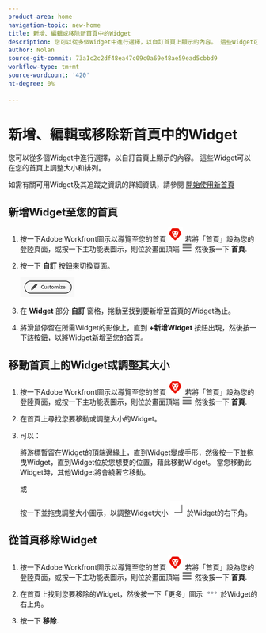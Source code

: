 ```yaml
---
product-area: home
navigation-topic: new-home
title: 新增、編輯或移除新首頁中的Widget
description: 您可以從多個Widget中進行選擇，以自訂首頁上顯示的內容。 這些Widget可以在您的首頁上調整大小和排列。
author: Nolan
source-git-commit: 73a1c2c2df48ea47c09c0a69e48ae59ead5cbbd9
workflow-type: tm+mt
source-wordcount: '420'
ht-degree: 0%

---
```



# 新增、編輯或移除新首頁中的Widget

您可以從多個Widget中進行選擇，以自訂首頁上顯示的內容。 這些Widget可以在您的首頁上調整大小和排列。

如需有關可用Widget及其追蹤之資訊的詳細資訊，請參閱 [開始使用新首頁](/help/quicksilver/workfront-basics/using-home/new-home/get-started-with-new-home.md)

## 新增Widget至您的首頁

1. 按一下Adobe Workfront圖示以導覽至您的首頁 ![Adobe Workfront圖示](../new-home/assets/home-icon-30x29.png) 若將「首頁」設為您的登陸頁面，或按一下主功能表圖示，則位於畫面頂端 ![主要功能表圖示](../new-home/assets/main-menu-icon-left-nav.png) 然後按一下 **首頁**.

1. 按一下 **自訂** 按鈕來切換頁面。

   ![自訂按鈕](../new-home/assets/customize-button.png)

1. 在 **Widget** 部分 **自訂** 窗格，捲動至找到要新增至首頁的Widget為止。

1. 將滑鼠停留在所需Widget的影像上，直到 **+新增Widget** 按鈕出現，然後按一下該按鈕，以將Widget新增至您的首頁。

## 移動首頁上的Widget或調整其大小

1. 按一下Adobe Workfront圖示以導覽至您的首頁 ![Adobe Workfront圖示](../new-home/assets/home-icon-30x29.png) 若將「首頁」設為您的登陸頁面，或按一下主功能表圖示，則位於畫面頂端 ![主要功能表圖示](../new-home/assets/main-menu-icon-left-nav.png) 然後按一下 **首頁**.

1. 在首頁上尋找您要移動或調整大小的Widget。

1. 可以：

   將游標暫留在Widget的頂端邊緣上，直到Widget變成手形，然後按一下並拖曳Widget，直到Widget位於您想要的位置，藉此移動Widget。 當您移動此Widget時，其他Widget將會繞著它移動。

   或

   按一下並拖曳調整大小圖示，以調整Widget大小 ![調整大小圖示](../new-home/assets/resize-icon.png) 於Widget的右下角。

## 從首頁移除Widget

1. 按一下Adobe Workfront圖示以導覽至您的首頁 ![Adobe Workfront圖示](../new-home/assets/home-icon-30x29.png) 若將「首頁」設為您的登陸頁面，或按一下主功能表圖示，則位於畫面頂端 ![主要功能表圖示](../new-home/assets/main-menu-icon-left-nav.png) 然後按一下 **首頁**.

1. 在首頁上找到您要移除的Widget，然後按一下「更多」圖示 ![更多圖示](../new-home/assets/more-icon.png) 於Widget的右上角。

1. 按一下 **移除**.
